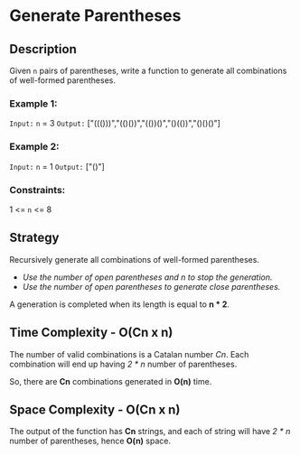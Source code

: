 # Generate Parentheses

## Description
Given `n` pairs of parentheses, write a function to generate all combinations of well-formed parentheses.

### Example 1:
`Input:` `n` = 3
`Output:` ["((()))","(()())","(())()","()(())","()()()"]

### Example 2:
`Input:` `n` = 1
`Output:` ["()"]

### Constraints:
1 <= `n` <= 8

## Strategy
Recursively generate all combinations of well-formed parentheses. 
- *Use the number of open parentheses and n to stop the generation.* 
- *Use the number of open parentheses to generate close parentheses.*

A generation is completed when its length is equal to **n * 2**.

## Time Complexity - O(Cn x n)
The number of valid combinations is a Catalan number *Cn*. Each combination will end up having *2 * n* number of parentheses. 

So, there are **Cn** combinations generated in **O(n)** time.

## Space Complexity - O(Cn x n)
The output of the function has **Cn** strings, and each of string will have *2 * n* number of parentheses, hence **O(n)** space.
